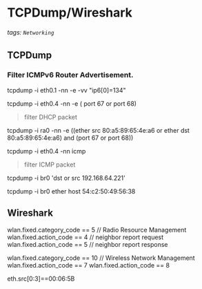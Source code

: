 # TCPDump/Wireshark
###### tags: `Networking`

## TCPDump
### Filter ICMPv6 Router Advertisement.
tcpdump -i eth0.1 -nn -e -vv "ip6[0]=134"

tcpdump -i eth0.4 -nn -e \( port 67 or port 68\)
> filter DHCP packet

tcpdump -i ra0 -nn -e \(\(ether src 80:a5:89:65:4e:a6 or ether dst 80:a5:89:65:4e:a6\) and \(port 67 or port 68\)\)


tcpdump -i eth0.4 -nn icmp
> filter ICMP packet

tcpdump -i br0 'dst or src 192.168.64.221'

tcpdump -i br0 ether host 54:c2:50:49:56:38

## Wireshark
wlan.fixed.category_code == 5 // Radio Resource Management
wlan.fixed.action_code == 4 // neighbor report request
wlan.fixed.action_code == 5 // neighbor report response

wlan.fixed.category_code == 10 // Wireless Network Management
wlan.fixed.action_code == 7
wlan.fixed.action_code == 8


eth.src[0:3]==00:06:5B
